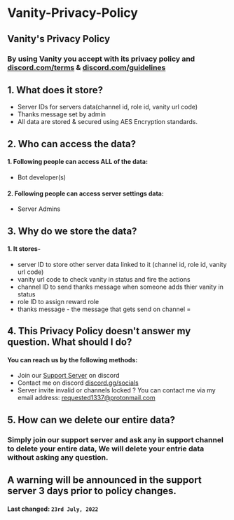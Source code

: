 # Vanity-Privacy-Policy

## **Vanity's Privacy Policy**
### By using Vanity you accept with its privacy policy and [discord.com/terms](https://discord.com/terms) & [discord.com/guidelines](https://discord.com/guidelines)

## 1. What does it store?

 - Server IDs for servers data(channel id, role id, vanity url code)
 - Thanks message set by admin
 - All data are stored & secured using AES Encryption standards.

## 2. Who can access the data?

 #### 1. Following people can access ALL of the data:
 -  Bot developer(s)

#### 2. Following people can access server settings data:
- Server Admins

## 3. Why do we store the data?

#### 1. It stores-
- server ID to store other server data linked to it (channel id, role id, vanity url code)
- vanity url code to check vanity in status and fire the actions
- channel ID to send thanks message when someone adds thier vanity in status 
- role ID to assign reward role 
- thanks message - the message that gets send on channel =


## 4. This Privacy Policy doesn't answer my question. What should I do?

#### You can reach us by the following methods:
- Join our [Support Server](https://discord.gg/DgqWvb2zd2) on discord
- Contact me on discord [discord.gg/socials](https://discord.gg/DgqWvb2zd2)
- Server invite invalid or channels locked ? You can contact me via my email address: requested1337@protonmail.com

## 5. How can we delete our entire data?

### Simply join our support server and ask any in support channel to delete your entire data, We will delete your entrie data without asking any question.


## A warning will be announced in the support server 3 days prior to policy changes.
#### **Last changed:**  `23rd July, 2022`
